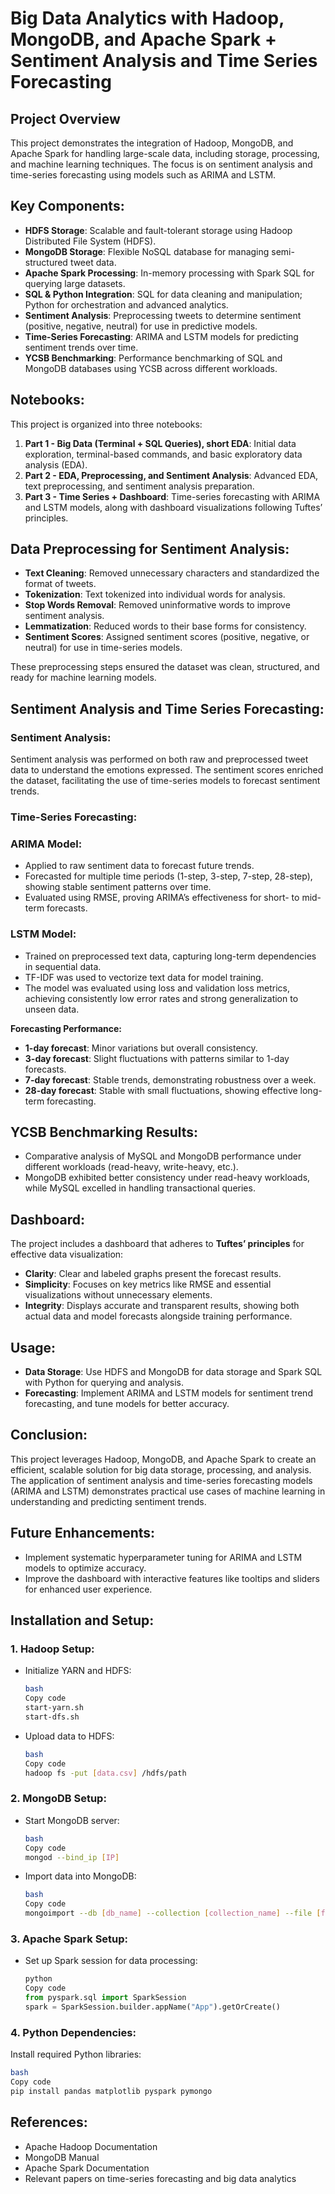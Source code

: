 # Big Data Analytics with Hadoop, MongoDB, and Apache Spark + Sentiment Analysis and Time Series Forecasting

## Project Overview

This project demonstrates the integration of Hadoop, MongoDB, and Apache Spark for handling large-scale data, including storage, processing, and machine learning techniques. The focus is on sentiment analysis and time-series forecasting using models such as ARIMA and LSTM.

## Key Components:

- **HDFS Storage**: Scalable and fault-tolerant storage using Hadoop Distributed File System (HDFS).
- **MongoDB Storage**: Flexible NoSQL database for managing semi-structured tweet data.
- **Apache Spark Processing**: In-memory processing with Spark SQL for querying large datasets.
- **SQL & Python Integration**: SQL for data cleaning and manipulation; Python for orchestration and advanced analytics.
- **Sentiment Analysis**: Preprocessing tweets to determine sentiment (positive, negative, neutral) for use in predictive models.
- **Time-Series Forecasting**: ARIMA and LSTM models for predicting sentiment trends over time.
- **YCSB Benchmarking**: Performance benchmarking of SQL and MongoDB databases using YCSB across different workloads.

## Notebooks:

This project is organized into three notebooks:

1. **Part 1 - Big Data (Terminal + SQL Queries), short EDA**: Initial data exploration, terminal-based commands, and basic exploratory data analysis (EDA).
2. **Part 2 - EDA, Preprocessing, and Sentiment Analysis**: Advanced EDA, text preprocessing, and sentiment analysis preparation.
3. **Part 3 - Time Series + Dashboard**: Time-series forecasting with ARIMA and LSTM models, along with dashboard visualizations following Tuftes’ principles.

## Data Preprocessing for Sentiment Analysis:

- **Text Cleaning**: Removed unnecessary characters and standardized the format of tweets.
- **Tokenization**: Text tokenized into individual words for analysis.
- **Stop Words Removal**: Removed uninformative words to improve sentiment analysis.
- **Lemmatization**: Reduced words to their base forms for consistency.
- **Sentiment Scores**: Assigned sentiment scores (positive, negative, or neutral) for use in time-series models.

These preprocessing steps ensured the dataset was clean, structured, and ready for machine learning models.

## Sentiment Analysis and Time Series Forecasting:

### Sentiment Analysis:

Sentiment analysis was performed on both raw and preprocessed tweet data to understand the emotions expressed. The sentiment scores enriched the dataset, facilitating the use of time-series models to forecast sentiment trends.

### Time-Series Forecasting:

### ARIMA Model:

- Applied to raw sentiment data to forecast future trends.
- Forecasted for multiple time periods (1-step, 3-step, 7-step, 28-step), showing stable sentiment patterns over time.
- Evaluated using RMSE, proving ARIMA’s effectiveness for short- to mid-term forecasts.

### LSTM Model:

- Trained on preprocessed text data, capturing long-term dependencies in sequential data.
- TF-IDF was used to vectorize text data for model training.
- The model was evaluated using loss and validation loss metrics, achieving consistently low error rates and strong generalization to unseen data.

**Forecasting Performance:**

- **1-day forecast**: Minor variations but overall consistency.
- **3-day forecast**: Slight fluctuations with patterns similar to 1-day forecasts.
- **7-day forecast**: Stable trends, demonstrating robustness over a week.
- **28-day forecast**: Stable with small fluctuations, showing effective long-term forecasting.

## YCSB Benchmarking Results:

- Comparative analysis of MySQL and MongoDB performance under different workloads (read-heavy, write-heavy, etc.).
- MongoDB exhibited better consistency under read-heavy workloads, while MySQL excelled in handling transactional queries.

## Dashboard:

The project includes a dashboard that adheres to **Tuftes’ principles** for effective data visualization:

- **Clarity**: Clear and labeled graphs present the forecast results.
- **Simplicity**: Focuses on key metrics like RMSE and essential visualizations without unnecessary elements.
- **Integrity**: Displays accurate and transparent results, showing both actual data and model forecasts alongside training performance.

## Usage:

- **Data Storage**: Use HDFS and MongoDB for data storage and Spark SQL with Python for querying and analysis.
- **Forecasting**: Implement ARIMA and LSTM models for sentiment trend forecasting, and tune models for better accuracy.

## Conclusion:

This project leverages Hadoop, MongoDB, and Apache Spark to create an efficient, scalable solution for big data storage, processing, and analysis. The application of sentiment analysis and time-series forecasting models (ARIMA and LSTM) demonstrates practical use cases of machine learning in understanding and predicting sentiment trends.

## Future Enhancements:

- Implement systematic hyperparameter tuning for ARIMA and LSTM models to optimize accuracy.
- Improve the dashboard with interactive features like tooltips and sliders for enhanced user experience.

## Installation and Setup:

### 1. Hadoop Setup:

- Initialize YARN and HDFS:
    
    ```bash
    bash
    Copy code
    start-yarn.sh
    start-dfs.sh
    
    ```
    
- Upload data to HDFS:
    
    ```bash
    bash
    Copy code
    hadoop fs -put [data.csv] /hdfs/path
    
    ```
    

### 2. MongoDB Setup:

- Start MongoDB server:
    
    ```bash
    bash
    Copy code
    mongod --bind_ip [IP]
    
    ```
    
- Import data into MongoDB:
    
    ```bash
    bash
    Copy code
    mongoimport --db [db_name] --collection [collection_name] --file [file.csv]
    
    ```
    

### 3. Apache Spark Setup:

- Set up Spark session for data processing:
    
    ```python
    python
    Copy code
    from pyspark.sql import SparkSession
    spark = SparkSession.builder.appName("App").getOrCreate()
    
    ```
    

### 4. Python Dependencies:

Install required Python libraries:

```bash
bash
Copy code
pip install pandas matplotlib pyspark pymongo

```

## References:

- Apache Hadoop Documentation
- MongoDB Manual
- Apache Spark Documentation
- Relevant papers on time-series forecasting and big data analytics
